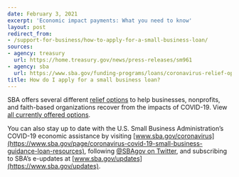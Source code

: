 ```yaml
---
date: February 3, 2021
excerpt: 'Economic impact payments: What you need to know'
layout: post
redirect_from:
- /support-for-business/how-to-apply-for-a-small-business-loan/
sources:
- agency: treasury
  url: https://home.treasury.gov/news/press-releases/sm961
- agency: sba
  url: https://www.sba.gov/funding-programs/loans/coronavirus-relief-options/paycheck-protection-program/ppp-loan-forgiveness
title: How do I apply for a small business loan?
---
```


SBA offers several different [relief options](https://www.sba.gov/page/coronavirus-covid-19-small-business-guidance-loan-resources) to help businesses, nonprofits, and faith-based organizations recover from the impacts of COVID-19. View [all currently offered options](https://www.sba.gov/funding-programs/loans/coronavirus-relief-options/paycheck-protection-program/ppp-loan-forgiveness).
 
You can also stay up to date with the U.S. Small Business Administration’s COVID-19 economic assistance by visiting [www.sba.gov/coronavirus](https://www.sba.gov/page/coronavirus-covid-19-small-business-guidance-loan-resources), following [@SBAgov on Twitter](https://twitter.com/SBAGov), and subscribing to SBA’s e-updates at [www.sba.gov/updates](https://www.sba.gov/updates).
